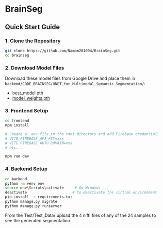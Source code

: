 # BrainSeg

## Quick Start Guide

### 1. Clone the Repository
```bash
git clone https://github.com/Naman281004/BrainSeg.git
cd brainseg
```

### 2. Download Model Files
Download these model files from Google Drive and place them in `backend/CODE_BRAINSEG/UNET_for_Multimodal_Semantic_Segmentation/`:
- [best_model.pth](https://drive.google.com/file/d/1hHqU4qf6lxbeyXWNEK6hFlONqqA8JntE/view?usp=drive_link)
- [model_weights.pth](https://drive.google.com/file/d/1OvFmdZXmB9s6f86bowy1vVn3FBQ52hwL/view?usp=drive_link)

### 3. Frontend Setup
```bash
cd frontend
npm install

# Create a .env file in the root directory and add Firebase credentials
# VITE_FIREBASE_API_KEY=xxx
# VITE_FIREBASE_AUTH_DOMAIN=xxx
# etc...

npm run dev
```

### 4. Backend Setup
```bash
cd backend
python -m venv env
source env\Scripts\activate     # On Windows
deactivate                     # to deactivate the virtual environment
pip install -r requirements.txt
python manage.py migrate
python manage.py runserver
```



From the Test/Test_Data/ upload the 4 nifti files of any of the 24 samples to see the generated segmentation
